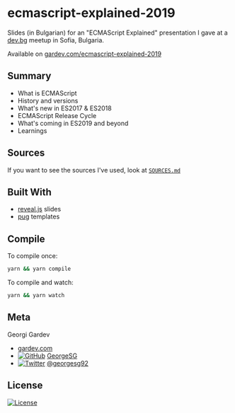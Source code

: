 # ecmascript-explained-2019

Slides (in Bulgarian) for an "ECMAScript Explained" presentation I gave at a [dev.bg](https://dev.bg/) meetup in Sofia, Bulgaria.

Available on [gardev.com/ecmascript-explained-2019](http://gardev.com/ecmascript-explained-2019/)

## Summary
- What is ECMAScript
- History and versions
- What's new in ES2017 & ES2018
- ECMAScript Release Cycle
- What's coming in ES2019 and beyond
- Learnings

## Sources

If you want to see the sources I've used, look at [`SOURCES.md`](https://github.com/GeorgeSG/ecmascript-explained-2019/blob/master/SOURCES.md)

## Built With
- [reveal.js](https://github.com/hakimel/reveal.js/) slides
- [pug](https://github.com/pugjs/pug) templates

## Compile
To compile once:
```bash
yarn && yarn compile
```

To compile and watch:
```bash
yarn && yarn watch
```

## Meta
[1.1]: http://i.imgur.com/wWzX9uB.png
[2.1]: http://i.imgur.com/9I6NRUm.png

Georgi Gardev
- [gardev.com](http://gardev.com)
- [![GitHub][2.1]](https://github.com/GeorgeSG/) [GeorgeSG](https://github.com/GeorgeSG/)
- [![Twitter][1.1]](https://twitter.com/georgesg92) [@georgesg92](https://twitter.com/georgesg92)

## License

[![License](http://img.shields.io/:license-mit-blue.svg?style=flat-square)](https://github.com/GeorgeSG/ecmascript-explained-2019/blob/master/LICENSE)
